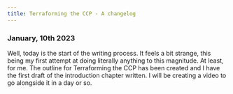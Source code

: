 ```yaml
---
title: Terraforming the CCP - A changelog
---
```

### January, 10th 2023
Well, today is the start of the writing process. It feels a bit strange, this being my first attempt at doing literally anything to this magnitude. At least, for me. The outline for Terraforming the CCP has been created and I have the first draft of the introduction chapter written. I will be creating a video to go alongside it in a day or so. 
